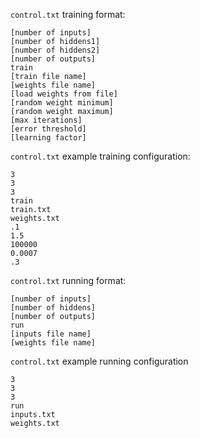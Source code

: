 <!-- This file contains data for `control.txt`. It is NOT called by `main.cpp`. -->



`control.txt` training format:
```
[number of inputs]
[number of hiddens1]
[number of hiddens2]
[number of outputs]
train
[train file name]
[weights file name]
[load weights from file]
[random weight minimum]
[random weight maximum]
[max iterations]
[error threshold]
[learning factor]
```

`control.txt` example training configuration:
```
3
3
3
train
train.txt
weights.txt
.1
1.5
100000
0.0007
.3
```

`control.txt` running format:
```
[number of inputs]
[number of hiddens]
[number of outputs]
run
[inputs file name]
[weights file name]
```

`control.txt` example running configuration
```
3
3
3
run
inputs.txt
weights.txt
```